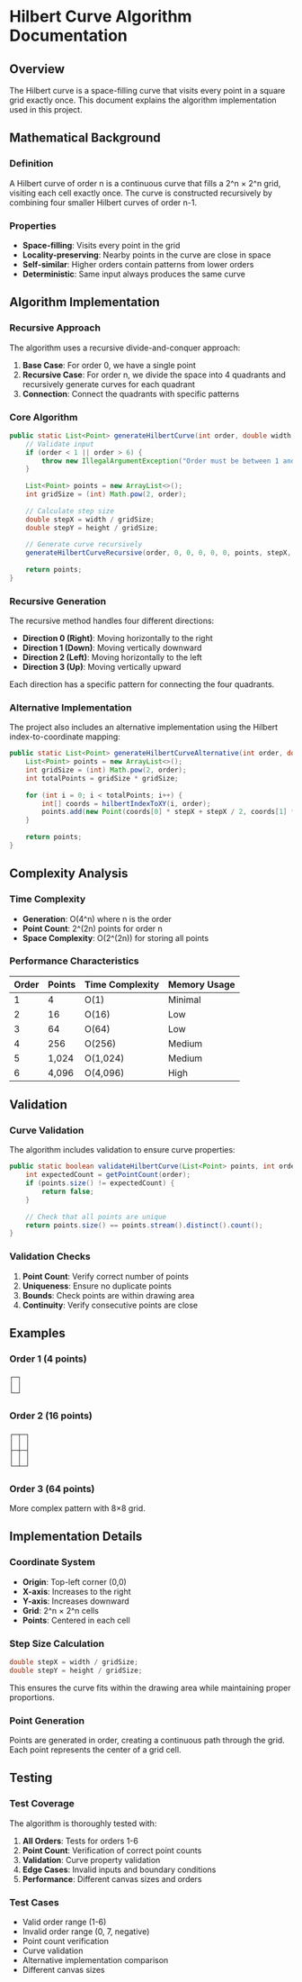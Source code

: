# Hilbert Curve Algorithm Documentation

## Overview

The Hilbert curve is a space-filling curve that visits every point in a square grid exactly once. This document explains the algorithm implementation used in this project.

## Mathematical Background

### Definition

A Hilbert curve of order n is a continuous curve that fills a 2^n × 2^n grid, visiting each cell exactly once. The curve is constructed recursively by combining four smaller Hilbert curves of order n-1.

### Properties

- **Space-filling**: Visits every point in the grid
- **Locality-preserving**: Nearby points in the curve are close in space
- **Self-similar**: Higher orders contain patterns from lower orders
- **Deterministic**: Same input always produces the same curve

## Algorithm Implementation

### Recursive Approach

The algorithm uses a recursive divide-and-conquer approach:

1. **Base Case**: For order 0, we have a single point
2. **Recursive Case**: For order n, we divide the space into 4 quadrants and recursively generate curves for each quadrant
3. **Connection**: Connect the quadrants with specific patterns

### Core Algorithm

```java
public static List<Point> generateHilbertCurve(int order, double width, double height) {
    // Validate input
    if (order < 1 || order > 6) {
        throw new IllegalArgumentException("Order must be between 1 and 6");
    }
    
    List<Point> points = new ArrayList<>();
    int gridSize = (int) Math.pow(2, order);
    
    // Calculate step size
    double stepX = width / gridSize;
    double stepY = height / gridSize;
    
    // Generate curve recursively
    generateHilbertCurveRecursive(order, 0, 0, 0, 0, 0, points, stepX, stepY);
    
    return points;
}
```

### Recursive Generation

The recursive method handles four different directions:

- **Direction 0 (Right)**: Moving horizontally to the right
- **Direction 1 (Down)**: Moving vertically downward
- **Direction 2 (Left)**: Moving horizontally to the left
- **Direction 3 (Up)**: Moving vertically upward

Each direction has a specific pattern for connecting the four quadrants.

### Alternative Implementation

The project also includes an alternative implementation using the Hilbert index-to-coordinate mapping:

```java
public static List<Point> generateHilbertCurveAlternative(int order, double width, double height) {
    List<Point> points = new ArrayList<>();
    int gridSize = (int) Math.pow(2, order);
    int totalPoints = gridSize * gridSize;
    
    for (int i = 0; i < totalPoints; i++) {
        int[] coords = hilbertIndexToXY(i, order);
        points.add(new Point(coords[0] * stepX + stepX / 2, coords[1] * stepY + stepY / 2));
    }
    
    return points;
}
```

## Complexity Analysis

### Time Complexity

- **Generation**: O(4^n) where n is the order
- **Point Count**: 2^(2n) points for order n
- **Space Complexity**: O(2^(2n)) for storing all points

### Performance Characteristics

| Order | Points | Time Complexity | Memory Usage |
|-------|--------|----------------|--------------|
| 1 | 4 | O(1) | Minimal |
| 2 | 16 | O(16) | Low |
| 3 | 64 | O(64) | Low |
| 4 | 256 | O(256) | Medium |
| 5 | 1,024 | O(1,024) | Medium |
| 6 | 4,096 | O(4,096) | High |

## Validation

### Curve Validation

The algorithm includes validation to ensure curve properties:

```java
public static boolean validateHilbertCurve(List<Point> points, int order) {
    int expectedCount = getPointCount(order);
    if (points.size() != expectedCount) {
        return false;
    }
    
    // Check that all points are unique
    return points.size() == points.stream().distinct().count();
}
```

### Validation Checks

1. **Point Count**: Verify correct number of points
2. **Uniqueness**: Ensure no duplicate points
3. **Bounds**: Check points are within drawing area
4. **Continuity**: Verify consecutive points are close

## Examples

### Order 1 (4 points)
```
┌─┐
│ │
└─┘
```

### Order 2 (16 points)
```
┌─┬─┐
│ │ │
├─┼─┤
│ │ │
└─┴─┘
```

### Order 3 (64 points)
More complex pattern with 8×8 grid.

## Implementation Details

### Coordinate System

- **Origin**: Top-left corner (0,0)
- **X-axis**: Increases to the right
- **Y-axis**: Increases downward
- **Grid**: 2^n × 2^n cells
- **Points**: Centered in each cell

### Step Size Calculation

```java
double stepX = width / gridSize;
double stepY = height / gridSize;
```

This ensures the curve fits within the drawing area while maintaining proper proportions.

### Point Generation

Points are generated in order, creating a continuous path through the grid. Each point represents the center of a grid cell.

## Testing

### Test Coverage

The algorithm is thoroughly tested with:

1. **All Orders**: Tests for orders 1-6
2. **Point Count**: Verification of correct point counts
3. **Validation**: Curve property validation
4. **Edge Cases**: Invalid inputs and boundary conditions
5. **Performance**: Different canvas sizes and orders

### Test Cases

- Valid order range (1-6)
- Invalid order range (0, 7, negative)
- Point count verification
- Curve validation
- Alternative implementation comparison
- Different canvas sizes

